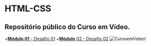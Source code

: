 # HTML-CSS
## Repositório público do Curso em Vídeo.
+[**Módulo 01** - Desafio 01](https://abnerdsn.github.io/HTML-CSS/modulo01/desafio/)
+[**Módulo** 02 - Desafio 02](https://abnerdsn.github.io/HTML-CSS/modulo02/Desafio/)
![CursoemVideo!](https://i.ytimg.com/vi/P8LxrpNQrTU/maxresdefault.jpg)
